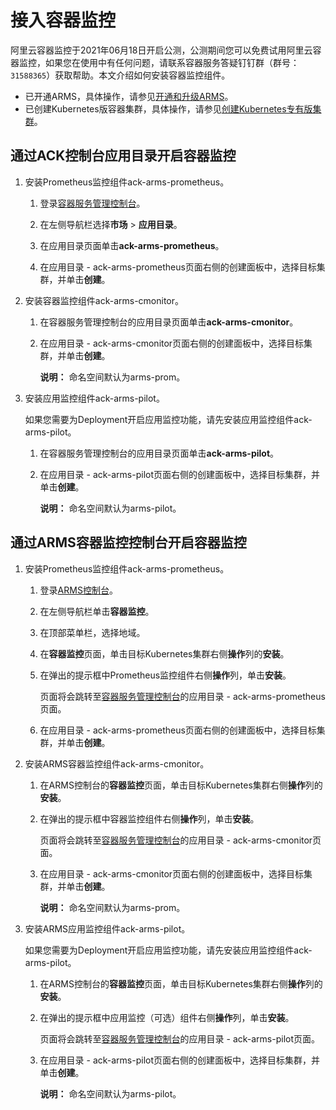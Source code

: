 # 接入容器监控

阿里云容器监控于2021年06月18日开启公测，公测期间您可以免费试用阿里云容器监控，如果您在使用中有任何问题，请联系容器服务答疑钉钉群（群号：`31588365`）获取帮助。本文介绍如何安装容器监控组件。

-   已开通ARMS，具体操作，请参见[开通和升级ARMS](/cn.zh-CN/快速入门/开通和升级ARMS.md)。
-   已创建Kubernetes版容器集群，具体操作，请参见[创建Kubernetes专有版集群](/cn.zh-CN/Kubernetes集群用户指南/集群/创建集群/创建Kubernetes专有版集群.md)。

## 通过ACK控制台应用目录开启容器监控

1.  安装Prometheus监控组件ack-arms-prometheus。

    1.  登录[容器服务管理控制台](https://cs.console.aliyun.com)。

    2.  在左侧导航栏选择**市场** \> **应用目录**。

    3.  在应用目录页面单击**ack-arms-prometheus**。

    4.  在应用目录 - ack-arms-prometheus页面右侧的创建面板中，选择目标集群，并单击**创建**。

2.  安装容器监控组件ack-arms-cmonitor。

    1.  在容器服务管理控制台的应用目录页面单击**ack-arms-cmonitor**。

    2.  在应用目录 - ack-arms-cmonitor页面右侧的创建面板中，选择目标集群，并单击**创建**。

        **说明：** 命名空间默认为arms-prom。

3.  安装应用监控组件ack-arms-pilot。

    如果您需要为Deployment开启应用监控功能，请先安装应用监控组件ack-arms-pilot。

    1.  在容器服务管理控制台的应用目录页面单击**ack-arms-pilot**。

    2.  在应用目录 - ack-arms-pilot页面右侧的创建面板中，选择目标集群，并单击**创建**。

        **说明：** 命名空间默认为arms-pilot。


## 通过ARMS容器监控控制台开启容器监控

1.  安装Prometheus监控组件ack-arms-prometheus。

    1.  登录[ARMS控制台](https://arms.console.aliyun.com/#/home)。

    2.  在左侧导航栏单击**容器监控**。

    3.  在顶部菜单栏，选择地域。

    4.  在**容器监控**页面，单击目标Kubernetes集群右侧**操作**列的**安装**。

    5.  在弹出的提示框中Prometheus监控组件右侧**操作**列，单击**安装**。

        页面将会跳转至[容器服务管理控制台](https://cs.console.aliyun.com)的应用目录 - ack-arms-prometheus页面。

    6.  在应用目录 - ack-arms-prometheus页面右侧的创建面板中，选择目标集群，并单击**创建**。

2.  安装ARMS容器监控组件ack-arms-cmonitor。

    1.  在ARMS控制台的**容器监控**页面，单击目标Kubernetes集群右侧**操作**列的**安装**。

    2.  在弹出的提示框中容器监控组件右侧**操作**列，单击**安装**。

        页面将会跳转至[容器服务管理控制台](https://cs.console.aliyun.com)的应用目录 - ack-arms-cmonitor页面。

    3.  在应用目录 - ack-arms-cmonitor页面右侧的创建面板中，选择目标集群，并单击**创建**。

        **说明：** 命名空间默认为arms-prom。

3.  安装ARMS应用监控组件ack-arms-pilot。

    如果您需要为Deployment开启应用监控功能，请先安装应用监控组件ack-arms-pilot。

    1.  在ARMS控制台的**容器监控**页面，单击目标Kubernetes集群右侧**操作**列的**安装**。

    2.  在弹出的提示框中应用监控（可选）组件右侧**操作**列，单击**安装**。

        页面将会跳转至[容器服务管理控制台](https://cs.console.aliyun.com)的应用目录 - ack-arms-pilot页面。

    3.  在应用目录 - ack-arms-pilot页面右侧的创建面板中，选择目标集群，并单击**创建**。

        **说明：** 命名空间默认为arms-pilot。


